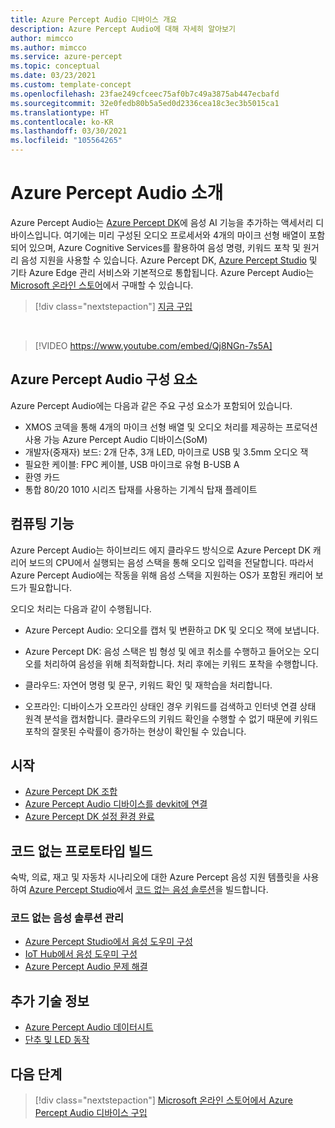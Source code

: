 ```yaml
---
title: Azure Percept Audio 디바이스 개요
description: Azure Percept Audio에 대해 자세히 알아보기
author: mimcco
ms.author: mimcco
ms.service: azure-percept
ms.topic: conceptual
ms.date: 03/23/2021
ms.custom: template-concept
ms.openlocfilehash: 23fae249cfceec75af0b7c49a3875ab447ecbafd
ms.sourcegitcommit: 32e0fedb80b5a5ed0d2336cea18c3ec3b5015ca1
ms.translationtype: HT
ms.contentlocale: ko-KR
ms.lasthandoff: 03/30/2021
ms.locfileid: "105564265"
---
```

# <a name="introduction-to-azure-percept-audio"></a>Azure Percept Audio 소개

Azure Percept Audio는 [Azure Percept DK](./overview-azure-percept-dk.md)에 음성 AI 기능을 추가하는 액세서리 디바이스입니다. 여기에는 미리 구성된 오디오 프로세서와 4개의 마이크 선형 배열이 포함되어 있으며, Azure Cognitive Services를 활용하여 음성 명령, 키워드 포착 및 원거리 음성 지원을 사용할 수 있습니다. Azure Percept DK, [Azure Percept Studio](https://go.microsoft.com/fwlink/?linkid=2135819) 및 기타 Azure Edge 관리 서비스와 기본적으로 통합됩니다. Azure Percept Audio는 [Microsoft 온라인 스토어](https://go.microsoft.com/fwlink/p/?LinkId=2155270)에서 구매할 수 있습니다.

> [!div class="nextstepaction"]
> [지금 구입](https://go.microsoft.com/fwlink/p/?LinkId=2155270)

</br>

> [!VIDEO https://www.youtube.com/embed/Qj8NGn-7s5A]

## <a name="azure-percept-audio-components"></a>Azure Percept Audio 구성 요소

Azure Percept Audio에는 다음과 같은 주요 구성 요소가 포함되어 있습니다.

- XMOS 코덱을 통해 4개의 마이크 선형 배열 및 오디오 처리를 제공하는 프로덕션 사용 가능 Azure Percept Audio 디바이스(SoM)
- 개발자(중재자) 보드: 2개 단추, 3개 LED, 마이크로 USB 및 3.5mm 오디오 잭
- 필요한 케이블: FPC 케이블, USB 마이크로 유형 B-USB A
- 환영 카드
- 통합 80/20 1010 시리즈 탑재를 사용하는 기계식 탑재 플레이트

## <a name="compute-capabilities"></a>컴퓨팅 기능 

Azure Percept Audio는 하이브리드 에지 클라우드 방식으로 Azure Percept DK 캐리어 보드의 CPU에서 실행되는 음성 스택을 통해 오디오 입력을 전달합니다. 따라서 Azure Percept Audio에는 작동을 위해 음성 스택을 지원하는 OS가 포함된 캐리어 보드가 필요합니다. 

오디오 처리는 다음과 같이 수행됩니다. 

- Azure Percept Audio: 오디오를 캡처 및 변환하고 DK 및 오디오 잭에 보냅니다.

- Azure Percept DK: 음성 스택은 빔 형성 및 에코 취소를 수행하고 들어오는 오디오를 처리하여 음성을 위해 최적화합니다. 처리 후에는 키워드 포착을 수행합니다.

- 클라우드: 자연어 명령 및 문구, 키워드 확인 및 재학습을 처리합니다. 

- 오프라인: 디바이스가 오프라인 상태인 경우 키워드를 검색하고 인터넷 연결 상태 원격 분석을 캡처합니다. 클라우드의 키워드 확인을 수행할 수 없기 때문에 키워드 포착의 잘못된 수락률이 증가하는 현상이 확인될 수 있습니다. 

## <a name="getting-started"></a>시작

- [Azure Percept DK 조합](./quickstart-percept-dk-unboxing.md)
- [Azure Percept Audio 디바이스를 devkit에 연결](./quickstart-percept-audio-setup.md)
- [Azure Percept DK 설정 환경 완료](./quickstart-percept-dk-set-up.md)

## <a name="build-a-no-code-prototype"></a>코드 없는 프로토타입 빌드

숙박, 의료, 재고 및 자동차 시나리오에 대한 Azure Percept 음성 지원 템플릿을 사용하여 [Azure Percept Studio](https://go.microsoft.com/fwlink/?linkid=2135819)에서 [코드 없는 음성 솔루션](./tutorial-no-code-speech.md)을 빌드합니다.

### <a name="manage-your-no-code-speech-solution"></a>코드 없는 음성 솔루션 관리

- [Azure Percept Studio에서 음성 도우미 구성](./how-to-manage-voice-assistant.md)
- [IoT Hub에서 음성 도우미 구성](./how-to-configure-voice-assistant.md)
- [Azure Percept Audio 문제 해결](./troubleshoot-audio-accessory-speech-module.md)

## <a name="additional-technical-information"></a>추가 기술 정보

- [Azure Percept Audio 데이터시트](./azure-percept-audio-datasheet.md)
- [단추 및 LED 동작](./audio-button-led-behavior.md)

## <a name="next-steps"></a>다음 단계

> [!div class="nextstepaction"]
> [Microsoft 온라인 스토어에서 Azure Percept Audio 디바이스 구입](https://go.microsoft.com/fwlink/p/?LinkId=2155270)
